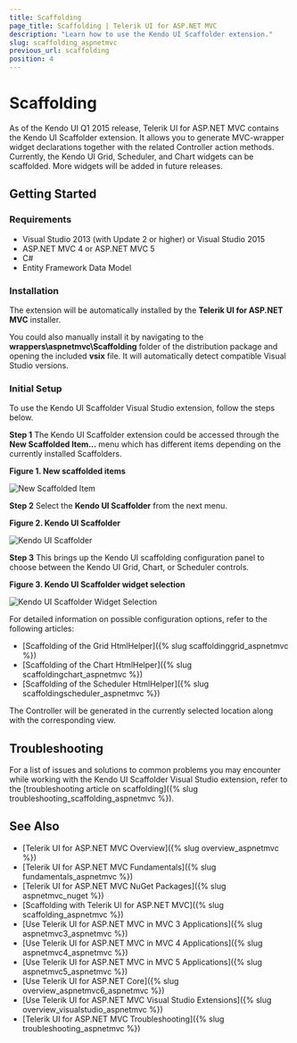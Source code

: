 ```yaml
---
title: Scaffolding
page_title: Scaffolding | Telerik UI for ASP.NET MVC
description: "Learn how to use the Kendo UI Scaffolder extension."
slug: scaffolding_aspnetmvc
previous_url: scaffolding
position: 4
---
```


# Scaffolding

As of the Kendo UI Q1 2015 release, Telerik UI for ASP.NET MVC contains the Kendo UI Scaffolder extension. It allows you to generate MVC-wrapper widget declarations together with the related Controller action methods. Currently, the Kendo UI Grid, Scheduler, and Chart widgets can be scaffolded. More widgets will be added in future releases.

## Getting Started

### Requirements

* Visual Studio 2013 (with Update 2 or higher) or Visual Studio 2015
* ASP.NET MVC 4 or ASP.NET MVC 5
* C#
* Entity Framework Data Model

### Installation

The extension will be automatically installed by the **Telerik UI for ASP.NET MVC** installer.

You could also manually install it by navigating to the **wrappers\aspnetmvc\Scaffolding** folder of the distribution package and opening the included **vsix** file. It will automatically detect compatible Visual Studio versions.

### Initial Setup

To use the Kendo UI Scaffolder Visual Studio extension, follow the steps below.

**Step 1** The Kendo UI Scaffolder extension could be accessed through the **New Scaffolded Item...** menu which has different items depending on the currently installed Scaffolders.

**Figure 1. New scaffolded items**

![New Scaffolded Item](/images/scaffolding/new_scaffolded_item.png)

**Step 2** Select the **Kendo UI Scaffolder** from the next menu.

**Figure 2. Kendo UI Scaffolder**

![Kendo UI Scaffolder](/images/scaffolding/kendo_ui_scaffolder.png)

**Step 3** This brings up the Kendo UI scaffolding configuration panel to choose between the Kendo UI Grid, Chart, or Scheduler controls.

**Figure 3. Kendo UI Scaffolder widget selection**

![Kendo UI Scaffolder Widget Selection](/images/scaffolding/widget_select.png)

For detailed information on possible configuration options, refer to the following articles:

* [Scaffolding of the Grid HtmlHelper]({% slug scaffoldinggrid_aspnetmvc %})
* [Scaffolding of the Chart HtmlHelper]({% slug scaffoldingchart_aspnetmvc %})
* [Scaffolding of the Scheduler HtmlHelper]({% slug scaffoldingscheduler_aspnetmvc %})

The Controller will be generated in the currently selected location along with the corresponding view.

## Troubleshooting

For a list of issues and solutions to common problems you may encounter while working with the Kendo UI Scaffolder Visual Studio extension, refer to the [troubleshooting article on scaffolding]({% slug troubleshooting_scaffolding_aspnetmvc %}).

## See Also

* [Telerik UI for ASP.NET MVC Overview]({% slug overview_aspnetmvc %})
* [Telerik UI for ASP.NET MVC Fundamentals]({% slug fundamentals_aspnetmvc %})
* [Telerik UI for ASP.NET MVC NuGet Packages]({% slug aspnetmvc_nuget %})
* [Scaffolding with Telerik UI for ASP.NET MVC]({% slug scaffolding_aspnetmvc %})
* [Use Telerik UI for ASP.NET MVC in MVC 3 Applications]({% slug aspnetmvc3_aspnetmvc %})
* [Use Telerik UI for ASP.NET MVC in MVC 4 Applications]({% slug aspnetmvc4_aspnetmvc %})
* [Use Telerik UI for ASP.NET MVC in MVC 5 Applications]({% slug aspnetmvc5_aspnetmvc %})
* [Use Telerik UI for ASP.NET Core]({% slug overview_aspnetmvc6_aspnetmvc %})
* [Use Telerik UI for ASP.NET MVC Visual Studio Extensions]({% slug overview_visualstudio_aspnetmvc %})
* [Telerik UI for ASP.NET MVC Troubleshooting]({% slug troubleshooting_aspnetmvc %})
